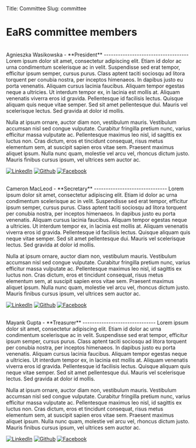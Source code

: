 Title: Committee
Slug: committee

EaRS committee members
======================

<br>
Agnieszka Wasikowska - **President**
------------------------------------
Lorem ipsum dolor sit amet, consectetur adipiscing elit. Etiam id dolor ac urna condimentum scelerisque ac in velit. Suspendisse sed erat tempor, efficitur ipsum semper, cursus purus. Class aptent taciti sociosqu ad litora torquent per conubia nostra, per inceptos himenaeos. In dapibus justo eu porta venenatis. Aliquam cursus lacinia faucibus. Aliquam tempor egestas neque a ultricies. Ut interdum tempor ex, in lacinia est mollis at. Aliquam venenatis viverra eros id gravida. Pellentesque id facilisis lectus. Quisque aliquam quis neque vitae semper. Sed sit amet pellentesque dui. Mauris vel scelerisque lectus. Sed gravida at dolor id mollis.

Nulla at ipsum ornare, auctor diam non, vestibulum mauris. Vestibulum accumsan nisl sed congue vulputate. Curabitur fringilla pretium nunc, varius efficitur massa vulputate ac. Pellentesque maximus leo nisl, id sagittis ex luctus non. Cras dictum, eros et tincidunt consequat, risus metus elementum sem, at suscipit sapien eros vitae sem. Praesent maximus aliquet ipsum. Nulla nunc quam, molestie vel arcu vel, rhoncus dictum justo. Mauris finibus cursus ipsum, vel ultrices sem auctor ac.

<a href="https://linkedin.com"><img class="icon" src="/theme/images/icons/linkedin-s.png" alt="LinkedIn"></img></a>
<a href="https://github.com"><img class="icon" src="/theme/images/icons/github-s.png" alt="Github"></img></a>
<a href="https://facebook.com"><img class="icon" src="/theme/images/icons/facebook-s.png" alt="Facebook"></img></a>

<br>
Cameron MacLeod - **Secretary**
-------------------------------
Lorem ipsum dolor sit amet, consectetur adipiscing elit. Etiam id dolor ac urna condimentum scelerisque ac in velit. Suspendisse sed erat tempor, efficitur ipsum semper, cursus purus. Class aptent taciti sociosqu ad litora torquent per conubia nostra, per inceptos himenaeos. In dapibus justo eu porta venenatis. Aliquam cursus lacinia faucibus. Aliquam tempor egestas neque a ultricies. Ut interdum tempor ex, in lacinia est mollis at. Aliquam venenatis viverra eros id gravida. Pellentesque id facilisis lectus. Quisque aliquam quis neque vitae semper. Sed sit amet pellentesque dui. Mauris vel scelerisque lectus. Sed gravida at dolor id mollis.

Nulla at ipsum ornare, auctor diam non, vestibulum mauris. Vestibulum accumsan nisl sed congue vulputate. Curabitur fringilla pretium nunc, varius efficitur massa vulputate ac. Pellentesque maximus leo nisl, id sagittis ex luctus non. Cras dictum, eros et tincidunt consequat, risus metus elementum sem, at suscipit sapien eros vitae sem. Praesent maximus aliquet ipsum. Nulla nunc quam, molestie vel arcu vel, rhoncus dictum justo. Mauris finibus cursus ipsum, vel ultrices sem auctor ac.

<a href="https://linkedin.com"><img class="icon" src="/theme/images/icons/linkedin-s.png" alt="LinkedIn"></img></a>
<a href="https://github.com"><img class="icon" src="/theme/images/icons/github-s.png" alt="Github"></img></a>
<a href="https://facebook.com"><img class="icon" src="/theme/images/icons/facebook-s.png" alt="Facebook"></img></a>

<br>
Mayank Gupta - **Treasurer**
-------------------------------
Lorem ipsum dolor sit amet, consectetur adipiscing elit. Etiam id dolor ac urna condimentum scelerisque ac in velit. Suspendisse sed erat tempor, efficitur ipsum semper, cursus purus. Class aptent taciti sociosqu ad litora torquent per conubia nostra, per inceptos himenaeos. In dapibus justo eu porta venenatis. Aliquam cursus lacinia faucibus. Aliquam tempor egestas neque a ultricies. Ut interdum tempor ex, in lacinia est mollis at. Aliquam venenatis viverra eros id gravida. Pellentesque id facilisis lectus. Quisque aliquam quis neque vitae semper. Sed sit amet pellentesque dui. Mauris vel scelerisque lectus. Sed gravida at dolor id mollis.

Nulla at ipsum ornare, auctor diam non, vestibulum mauris. Vestibulum accumsan nisl sed congue vulputate. Curabitur fringilla pretium nunc, varius efficitur massa vulputate ac. Pellentesque maximus leo nisl, id sagittis ex luctus non. Cras dictum, eros et tincidunt consequat, risus metus elementum sem, at suscipit sapien eros vitae sem. Praesent maximus aliquet ipsum. Nulla nunc quam, molestie vel arcu vel, rhoncus dictum justo. Mauris finibus cursus ipsum, vel ultrices sem auctor ac.

<a href="https://linkedin.com"><img class="icon" src="/theme/images/icons/linkedin-s.png" alt="LinkedIn"></img></a>
<a href="https://github.com"><img class="icon" src="/theme/images/icons/github-s.png" alt="Github"></img></a>
<a href="https://facebook.com"><img class="icon" src="/theme/images/icons/facebook-s.png" alt="Facebook"></img></a>
